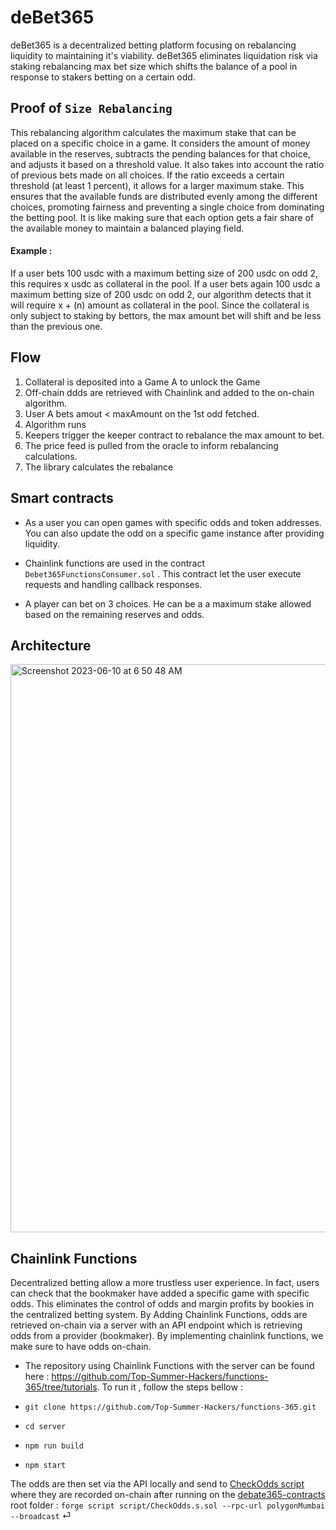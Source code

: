 # deBet365 

deBet365 is a decentralized betting platform focusing on rebalancing liquidity to maintaining it's viability. 
deBet365 eliminates liquidation risk via staking rebalancing max bet size which shifts the balance 
of a pool in response to stakers betting on a certain odd. 


## Proof of ` Size Rebalancing ` 

This rebalancing algorithm calculates the maximum stake that can be placed on a specific choice in a game. It considers the amount of money available in the reserves, subtracts the pending balances for that choice, and adjusts it based on a threshold value. It also takes into account the ratio of previous bets made on all choices. If the ratio exceeds a certain threshold (at least 1 percent), it allows for a larger maximum stake. This ensures that the available funds are distributed evenly among the different choices, promoting fairness and preventing a single choice from dominating the betting pool. It is like making sure that each option gets a fair share of the available money to maintain a balanced playing field.


#### Example :

If a user bets 100 usdc with a maximum betting size of 200 usdc on odd 2, this requires x usdc as collateral in the pool. 
If a user bets again 100 usdc a maximum betting size of 200 usdc on odd 2, our algorithm detects that it will require x + (n) amount as collateral 
in the pool. Since the collateral is only subject to staking by bettors, the max amount bet will shift and be less than the previous one. 


## Flow 

1. Collateral is deposited into a Game A to unlock the Game 
2. Off-chain ddds are retrieved with Chainlink and added to the on-chain algorithm. 
3. User A bets amout < maxAmount on the 1st odd fetched.
4. Algorithm runs 
5. Keepers trigger the keeper contract to rebalance the max amount to bet. 
6. The price feed is pulled from the oracle to inform rebalancing calculations.
7. The library calculates the rebalance


## Smart contracts 

- As a user you can open games with specific odds and token addresses. You can also update the odd on a specific game instance after providing liquidity. 

- Chainlink functions are used in the contract `Debet365FunctionsConsumer.sol` . This contract let the user execute requests and handling callback responses. 

- A player can bet on 3 choices. He can be a a maximum stake allowed based on the remaining reserves and odds. 

## Architecture 

<img width="909" alt="Screenshot 2023-06-10 at 6 50 48 AM" src="https://github.com/Top-Summer-Hackers/debate365-contracts/assets/75360886/175a2cba-c336-459b-baca-7a41a8bfe626">

## Chainlink Functions 

Decentralized betting allow a more trustless user experience. In fact, users can check that the bookmaker have added a specific game with specific odds. This eliminates the control of odds and margin profits by bookies in the centralized betting system. By Adding Chainlink Functions, odds are retrieved on-chain via a server with an API endpoint which is retrieving odds from a provider (bookmaker). By implementing chainlink functions, we make sure to have odds on-chain. 

- The repository using Chainlink Functions with the server can be found here  : https://github.com/Top-Summer-Hackers/functions-365/tree/tutorials. To run it , follow the steps bellow : 


- ``` git clone https://github.com/Top-Summer-Hackers/functions-365.git ``` 
- ``` cd server ```
- ``` npm run build ```
- ``` npm start ```

The odds are then set via the API locally and send to [CheckOdds script](https://github.com/Top-Summer-Hackers/debate365-contracts/blob/main/script/CheckOdds.s.sol) where they are recorded on-chain after running on the [debate365-contracts](https://github.com/Top-Summer-Hackers/debate365-contracts) root folder : ``` forge script script/CheckOdds.s.sol --rpc-url polygonMumbai --broadcast ```                                                                                          ⏎












